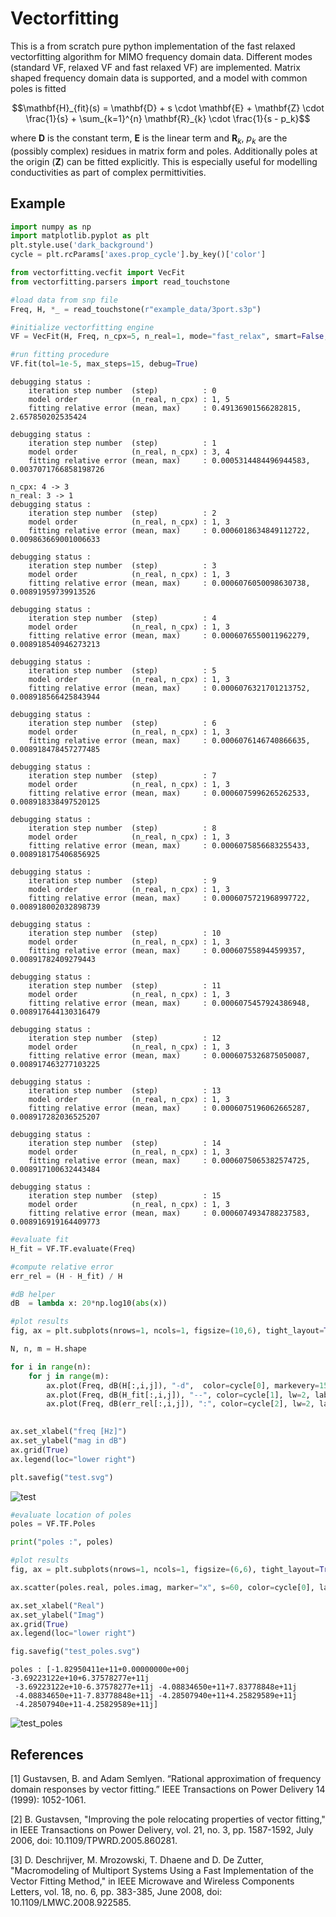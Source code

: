# Vectorfitting

This is a from scratch pure python implementation of the fast relaxed vectorfitting algorithm for MIMO frequency domain data. Different modes (standard VF, relaxed VF and fast relaxed VF) are implemented. Matrix shaped frequency domain data is supported, and a model with common poles is fitted

```math
\mathbf{H}_{fit}(s) = \mathbf{D} + s \cdot \mathbf{E} + \mathbf{Z} \cdot \frac{1}{s} + \sum_{k=1}^{n} \mathbf{R}_{k} \cdot \frac{1}{s - p_k}
```

where $\mathbf{D}$ is the constant term, $\mathbf{E}$ is the linear term and $\mathbf{R}_{k}$, $p_k$ are the (possibly complex) residues in matrix form and poles. Additionally poles at the origin ($\mathbf{Z}$) can be fitted explicitly. This is especially useful for modelling conductivities as part of complex permittivities.

## Example


```python
import numpy as np
import matplotlib.pyplot as plt
plt.style.use('dark_background')
cycle = plt.rcParams['axes.prop_cycle'].by_key()['color']

from vectorfitting.vecfit import VecFit
from vectorfitting.parsers import read_touchstone
```


```python
#load data from snp file
Freq, H, *_ = read_touchstone(r"example_data/3port.s3p")
```


```python
#initialize vectorfitting engine
VF = VecFit(H, Freq, n_cpx=5, n_real=1, mode="fast_relax", smart=False, autoreduce=True, fit_Const=True, fit_Diff=False)

#run fitting procedure
VF.fit(tol=1e-5, max_steps=15, debug=True)
```

    debugging status : 
        iteration step number  (step)          : 0
        model order            (n_real, n_cpx) : 1, 5
        fitting relative error (mean, max)     : 0.49136901566282815, 2.657850202535424
    
    debugging status : 
        iteration step number  (step)          : 1
        model order            (n_real, n_cpx) : 3, 4
        fitting relative error (mean, max)     : 0.0005314484496944583, 0.0037071766858198726
    
    n_cpx: 4 -> 3
    n_real: 3 -> 1
    debugging status : 
        iteration step number  (step)          : 2
        model order            (n_real, n_cpx) : 1, 3
        fitting relative error (mean, max)     : 0.0006018634849112722, 0.009863669001006633
    
    debugging status : 
        iteration step number  (step)          : 3
        model order            (n_real, n_cpx) : 1, 3
        fitting relative error (mean, max)     : 0.0006076050098630738, 0.00891959739913526
    
    debugging status : 
        iteration step number  (step)          : 4
        model order            (n_real, n_cpx) : 1, 3
        fitting relative error (mean, max)     : 0.0006076550011962279, 0.008918540946273213
    
    debugging status : 
        iteration step number  (step)          : 5
        model order            (n_real, n_cpx) : 1, 3
        fitting relative error (mean, max)     : 0.0006076321701213752, 0.008918566425843944
    
    debugging status : 
        iteration step number  (step)          : 6
        model order            (n_real, n_cpx) : 1, 3
        fitting relative error (mean, max)     : 0.0006076146740866635, 0.008918478457277485
    
    debugging status : 
        iteration step number  (step)          : 7
        model order            (n_real, n_cpx) : 1, 3
        fitting relative error (mean, max)     : 0.0006075996265262533, 0.008918338497520125
    
    debugging status : 
        iteration step number  (step)          : 8
        model order            (n_real, n_cpx) : 1, 3
        fitting relative error (mean, max)     : 0.0006075856683255433, 0.008918175406856925
    
    debugging status : 
        iteration step number  (step)          : 9
        model order            (n_real, n_cpx) : 1, 3
        fitting relative error (mean, max)     : 0.0006075721968997722, 0.008918002032898739
    
    debugging status : 
        iteration step number  (step)          : 10
        model order            (n_real, n_cpx) : 1, 3
        fitting relative error (mean, max)     : 0.000607558944599357, 0.00891782409279443
    
    debugging status : 
        iteration step number  (step)          : 11
        model order            (n_real, n_cpx) : 1, 3
        fitting relative error (mean, max)     : 0.0006075457924386948, 0.008917644130316479
    
    debugging status : 
        iteration step number  (step)          : 12
        model order            (n_real, n_cpx) : 1, 3
        fitting relative error (mean, max)     : 0.0006075326875050087, 0.008917463277103225
    
    debugging status : 
        iteration step number  (step)          : 13
        model order            (n_real, n_cpx) : 1, 3
        fitting relative error (mean, max)     : 0.0006075196062665287, 0.008917282036525207
    
    debugging status : 
        iteration step number  (step)          : 14
        model order            (n_real, n_cpx) : 1, 3
        fitting relative error (mean, max)     : 0.0006075065382574725, 0.008917100632443484
    
    debugging status : 
        iteration step number  (step)          : 15
        model order            (n_real, n_cpx) : 1, 3
        fitting relative error (mean, max)     : 0.0006074934788237583, 0.008916919164409773
    
    


```python
#evaluate fit
H_fit = VF.TF.evaluate(Freq)

#compute relative error
err_rel = (H - H_fit) / H

#dB helper
dB  = lambda x: 20*np.log10(abs(x))

#plot results
fig, ax = plt.subplots(nrows=1, ncols=1, figsize=(10,6), tight_layout=True, dpi=150)

N, n, m = H.shape

for i in range(n):
    for j in range(m):
        ax.plot(Freq, dB(H[:,i,j]), "-d",  color=cycle[0], markevery=15, markersize=5, label="H" if i==j==0 else None)
        ax.plot(Freq, dB(H_fit[:,i,j]), "--", color=cycle[1], lw=2, label="H_fit" if i==j==0 else None)
        ax.plot(Freq, dB(err_rel[:,i,j]), ":", color=cycle[2], lw=2, label="err_rel" if i==j==0 else None)
        

ax.set_xlabel("freq [Hz]")
ax.set_ylabel("mag in dB")
ax.grid(True)
ax.legend(loc="lower right")

plt.savefig("test.svg")
```


![test](https://github.com/milanofthe/Vectorfitting/assets/105657697/71675237-b3d0-4481-be57-3c15e4b8d104)


```python
#evaluate location of poles
poles = VF.TF.Poles

print("poles :", poles)

#plot results
fig, ax = plt.subplots(nrows=1, ncols=1, figsize=(6,6), tight_layout=True, dpi=150)

ax.scatter(poles.real, poles.imag, marker="x", s=60, color=cycle[0], label="poles")

ax.set_xlabel("Real")
ax.set_ylabel("Imag")
ax.grid(True)
ax.legend(loc="lower right")

fig.savefig("test_poles.svg")

```

    poles : [-1.82950411e+11+0.00000000e+00j -3.69223122e+10+6.37578277e+11j
     -3.69223122e+10-6.37578277e+11j -4.08834650e+11+7.83778848e+11j
     -4.08834650e+11-7.83778848e+11j -4.28507940e+11+4.25829589e+11j
     -4.28507940e+11-4.25829589e+11j]

![test_poles](https://github.com/milanofthe/Vectorfitting/assets/105657697/84d7f38a-5c29-4fa4-92f3-de38c4d8140a)

## References

[1] Gustavsen, B. and Adam Semlyen. “Rational approximation of frequency domain responses by vector fitting.” IEEE Transactions on Power Delivery 14 (1999): 1052-1061.

[2] B. Gustavsen, "Improving the pole relocating properties of vector fitting," in IEEE Transactions on Power Delivery, vol. 21, no. 3, pp. 1587-1592, July 2006, doi: 10.1109/TPWRD.2005.860281.

[3] D. Deschrijver, M. Mrozowski, T. Dhaene and D. De Zutter, "Macromodeling of Multiport Systems Using a Fast Implementation of the Vector Fitting Method," in IEEE Microwave and Wireless Components Letters, vol. 18, no. 6, pp. 383-385, June 2008, doi: 10.1109/LMWC.2008.922585.



